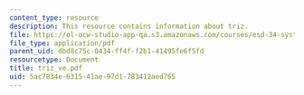 ```yaml
---
content_type: resource
description: This resource contains information about triz.
file: https://ol-ocw-studio-app-qa.s3.amazonaws.com/courses/esd-34-system-architecture-january-iap-2007/5ac7834e631541ae97d1783412aed765_triz_ve.pdf
file_type: application/pdf
parent_uid: dbd8c75c-0434-ff4f-f2b1-41495fe6f5fd
resourcetype: Document
title: triz_ve.pdf
uid: 5ac7834e-6315-41ae-97d1-783412aed765
---
```

